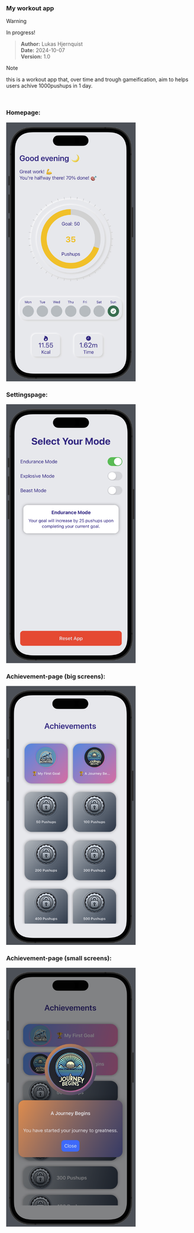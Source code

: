 ### My workout app
> [!WARNING]
> In progress!

> **Author:** Lukas Hjernquist
> <br>**Date:** 2024-10-07
> <br>**Version:** 1.0

> [!NOTE]
> this is a workout app that, over time and trough gameification, aim to helps users achive 1000pushups in 1 day.

<br>

### Homepage:
<img src="https://github.com/LukasHje/WorkoutApp---PushPower/blob/main/current_design/DialView.png" width="350" height="700">

### Settingspage:
<img src="https://github.com/LukasHje/WorkoutApp---PushPower/blob/main/current_design/SettingsView.png" width="350" height="700">

### Achievement-page (big screens):
<img src="https://github.com/LukasHje/WorkoutApp---PushPower/blob/main/current_design/AchievementsGridView.png" width="350" height="700">

<br>

### Achievement-page (small screens):
<img src="https://github.com/LukasHje/WorkoutApp---PushPower/blob/main/current_design/AchievementsView_OnTap.png" width="350" height="700">
